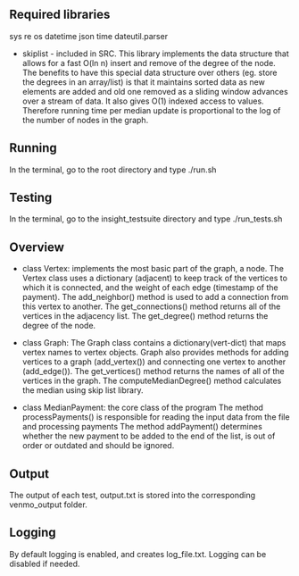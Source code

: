 ## Required libraries
sys
re
os
datetime
json
time
dateutil.parser
* skiplist - included in SRC. This library implements the data structure that allows for a fast O(ln n) insert and remove of the degree of the node. The benefits to have this special data structure over others (eg. store the degrees in an array/list) is that it maintains sorted data as new elements are added and old one removed as a sliding window advances over a stream of data. It also gives O(1) indexed access to values. Therefore running time per median update is proportional to the log of the number of nodes in the graph.


## Running
In the terminal, go to the root directory and type ./run.sh

## Testing
In the terminal, go to the insight_testsuite directory and type ./run_tests.sh

## Overview
- class Vertex: implements the most basic part of the graph, a node. The Vertex class uses a dictionary (adjacent) to keep track of the vertices to which it is connected, and the weight of each edge (timestamp of the payment). 
The add_neighbor() method is used to add a connection from this vertex to another. 
The get_connections() method returns all of the vertices in the adjacency list. 
The get_degree() method returns the degree of the node. 

- class Graph: The Graph class contains a dictionary(vert-dict) that maps vertex names to vertex objects.
Graph also provides methods for adding vertices to a graph (add_vertex()) and connecting one vertex to another (add_edge()). The get_vertices() method returns the names of all of the vertices in the graph. 
The computeMedianDegree() method calculates the median using skip list library.

- class MedianPayment: the core class of the program
The method processPayments() is responsible for reading the input data from the file and processing payments
The method addPayment() determines whether the new payment to be added to the end of the list, is out of order or outdated and should be ignored.

## Output
The output of each test, output.txt is stored into the corresponding venmo_output folder.

## Logging 
By default logging is enabled, and creates log_file.txt. Logging can be disabled if needed.

